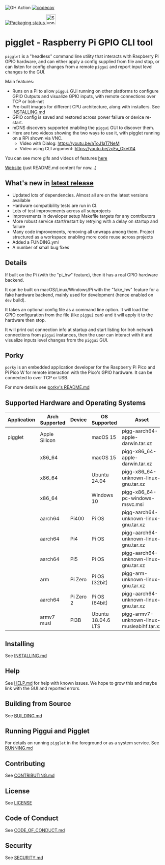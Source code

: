 ![GH Action](https://github.com/andrewdavidmackenzie/pigg/actions/workflows/build_and_test.yml/badge.svg)
[![codecov](https://codecov.io/gh/andrewdavidmackenzie/pigg/graph/badge.svg?token=Lv5SstEMGO)](https://codecov.io/gh/andrewdavidmackenzie/pigg)

<a href="https://repology.org/project/pigg-x86-64-unknown-linux-gnu/versions">
<img src="https://repology.org/badge/vertical-allrepos/pigg-x86-64-unknown-linux-gnu.svg" alt="Packaging status">
</a>
<a href="https://www.drips.network/app/projects/github/andrewdavidmackenzie/pigg" target="_blank"><img src="https://www.drips.network/api/embed/project/https%3A%2F%2Fgithub.com%2Fandrewdavidmackenzie%2Fpigg/support.png?background=blue&style=drips&text=project&stat=dependencies" alt="Support pigg on drips.network" height="32"></a>

# pigglet - Raspberry Pi GPIO CLI tool

`pigglet` is a "headless" command line utility that interacts with Raspberry Pi GPIO hardware, and can either
apply a config supplied from file and stop, or can listen for config changes from a remote `piggui` and report
input level changes to the GUI.

Main features:

- Runs on a Pi to allow `piggui` GUI running on other platforms to configure GPIO Outputs and visualize GPIO inputs,
  with remote connections over TCP or Iroh-net
- Pre-built images for different CPU architecture, along with installers. See [INSTALLING.md](../INSTALLING.md)
- GPIO config is saved and restored across power failure or device re-start.
- mDNS discovery supported enabling the `piggui` GUI to discover them.
- Here are two videos showing the two ways to use it, with pigglet running on a RPi shown via VNC.
    - Video with Dialog: https://youtu.be/aToJ1aT7NeM
    - Video using CLI argument: https://youtu.be/zcEa_Oke014

You can see more gifs and videos of features [here](../assets/features.md)

[Website](https://mackenzie-serres.net/pigg/) (just README.md content for now...)

## What's new in [latest release](https://github.com/andrewdavidmackenzie/pigg/releases/latest)

* Updated lots of dependencies. Almost all are on the latest versions available
* Hardware compatibility tests are run in CI.
* Lots of test improvements across all subprojects
* Improvements in developer setup Makefile targets for any contributors
* More robust service start/restart by retrying with a delay on startup and failure
* Many code improvements, removing all unwraps among them. Project structured as a workspace enabling more code reuse
  across projects
* Added a FUNDING.yml
* A number of small bug fixes

## Details

If built on the Pi (with the "pi_hw" feature), then it has a real GPIO hardware backend.

It can be built on macOS/Linux/Windows/Pi with the "fake_hw" feature for a fake hardware backend, mainly used
for development (hence enabled on `dev` build).

It takes an optional config file as a command line option. It will load the GPIO configuration from the file
(like `piggui` can) and it will apply it to the hardware then stop.

It will print out connection info at startup and start listing for Iroh network connections from `piggui` instances,
then the user can interact with it and visualize inputs level changes from the `piggui` GUI.

## Porky

`porky` is an embedded application developer for the Raspberry Pi Pico and Pi Pico W for remote interaction with the
Pico's GPIO hardware. It can be connected to over TCP or USB.

For more details see [porky's README.md](../porky/README.md)

## Supported Hardware and Operating Systems

| Application | Arch Supported | Device    | OS Supported       | Asset                                      |
|-------------|----------------|-----------|--------------------|--------------------------------------------|
| pigglet     | Apple Silicon  |           | macOS 15           | pigg-aarch64-apple-darwin.tar.xz           
|             | x86_64         |           | macOS 15           | pigg-x86_64-apple-darwin.tar.xz            
|             | x86_64         |           | Ubuntu 24.04       | pigg-x86_64-unknown-linux-gnu.tar.xz       
|             | x86_64         |           | Windows 10         | pigg-x86_64-pc-windows-msvc.msi            
|             | aarch64        | Pi400     | Pi OS              | pigg-aarch64-unknown-linux-gnu.tar.xz      
|             | aarch64        | Pi4       | Pi OS              | pigg-aarch64-unknown-linux-gnu.tar.xz      
|             | aarch64        | Pi5       | Pi OS              | pigg-aarch64-unknown-linux-gnu.tar.xz      
|             | arm            | Pi Zero   | Pi OS (32bit)      | pigg-arm-unknown-linux-gnu.tar.xz          
|             | aarch64        | Pi Zero 2 | Pi OS (64bit)      | pigg-aarch64-unknown-linux-gnu.tar.xz      
|             | armv7 musl     | Pi3B      | Ubuntu 18.04.6 LTS | pigg-armv7-unknown-linux-musleabihf.tar.xz 

## Installing

See [INSTALLING.md](../INSTALLING.md)

## Help

See [HELP.md](../HELP.md) for help with known issues. We hope to grow this and maybe link with the GUI and reported
errors.

## Building from Source

See [BUILDING.md](../BUILDING.md)

## Running Piggui and Pigglet

For details on running `pigglet` in the foreground or as a system service. See [RUNNING.md](../RUNNING.md)

## Contributing

See [CONTRIBUTING.md](../CONTRIBUTING.md)

## License

See [LICENSE](../LICENSE)

## Code of Conduct

See [CODE_OF_CONDUCT.md](../CODE_OF_CONDUCT.md)

## Security

See [SECURITY.md](../SECURITY.md)
